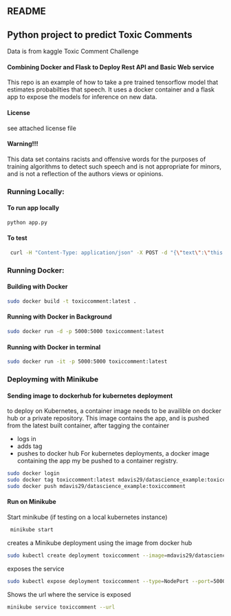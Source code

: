 
## README

## Python project to predict Toxic Comments
Data is from kaggle Toxic Comment Challenge

#### Combining Docker and Flask to Deploy Rest API and Basic Web service
This repo is an example of how to take a pre trained tensorflow model that estimates
probabilties that speech.  It uses a docker container and a flask app to expose the models for inference on new data.

#### License
see attached license file

#### Warning!!!
This data set contains racists and offensive words for the purposes of training algorithms to detect such speech and
is not appropriate for minors,  and is not a reflection of the authors views or opinions.

### Running Locally:
#### To run app locally
```sh
python app.py
```

#### To test
```sh
 curl -H "Content-Type: application/json" -X POST -d "{\"text\":\"this is a test\"}" http://127.0.0.1:5000/score
```

### Running Docker:
#### Building with Docker
```sh
sudo docker build -t toxiccomment:latest .
```

#### Running with Docker in Background
```sh
sudo docker run -d -p 5000:5000 toxiccomment:latest
```

#### Running with Docker in terminal
```sh
sudo docker run -it -p 5000:5000 toxiccomment:latest
```

### Deployming with Minikube

#### Sending image to dockerhub for kubernetes deployment
to deploy on Kubernetes, a container image needs to be availible on docker hub or
a private repository. This image contains the app, and is pushed from the latest built container, after tagging the container

 + logs in
 + adds tag
 + pushes to docker hub
 For kubernetes deployments, a docker image containing the app my be pushed to a container
 registry.
```sh
sudo docker login
sudo docker tag toxiccomment:latest mdavis29/datascience_example:toxiccomment
sudo docker push mdavis29/datascience_example:toxiccomment
```

#### Run on Minikube
Start minikube (if testing on a local kubernetes instance)
```sh
 minikube start
```

creates a Minikube deployment using the image from docker hub
```sh
sudo kubectl create deployment toxiccomment --image=mdavis29/datascience_example:toxiccomment
```

exposes the service
```sh
sudo kubectl expose deployment toxiccomment --type=NodePort --port=5000
```
Shows the url where the service is exposed
```sh
minikube service toxiccomment --url
```
